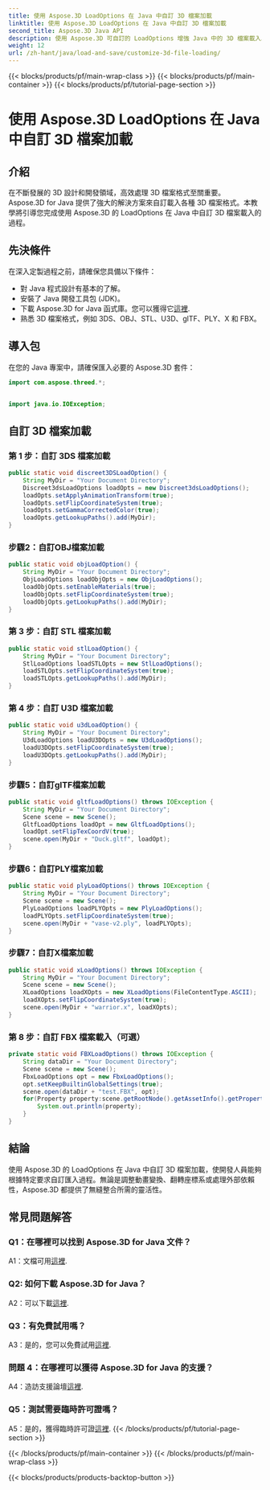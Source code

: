 ```yaml
---
title: 使用 Aspose.3D LoadOptions 在 Java 中自訂 3D 檔案加載
linktitle: 使用 Aspose.3D LoadOptions 在 Java 中自訂 3D 檔案加載
second_title: Aspose.3D Java API
description: 使用 Aspose.3D 可自訂的 LoadOptions 增強 Java 中的 3D 檔案載入。了解 3DS、OBJ、STL、U3D、glTF、PLY、X 和可選 FBX 的逐步自訂。
weight: 12
url: /zh-hant/java/load-and-save/customize-3d-file-loading/
---
```


{{< blocks/products/pf/main-wrap-class >}}
{{< blocks/products/pf/main-container >}}
{{< blocks/products/pf/tutorial-page-section >}}

# 使用 Aspose.3D LoadOptions 在 Java 中自訂 3D 檔案加載

## 介紹

在不斷發展的 3D 設計和開發領域，高效處理 3D 檔案格式至關重要。 Aspose.3D for Java 提供了強大的解決方案來自訂載入各種 3D 檔案格式。本教學將引導您完成使用 Aspose.3D 的 LoadOptions 在 Java 中自訂 3D 檔案載入的過程。

## 先決條件

在深入定製過程之前，請確保您具備以下條件：

- 對 Java 程式設計有基本的了解。
- 安裝了 Java 開發工具包 (JDK)。
- 下載 Aspose.3D for Java 函式庫。您可以獲得它[這裡](https://releases.aspose.com/3d/java/).
- 熟悉 3D 檔案格式，例如 3DS、OBJ、STL、U3D、glTF、PLY、X 和 FBX。

## 導入包

在您的 Java 專案中，請確保匯入必要的 Aspose.3D 套件：

```java
import com.aspose.threed.*;


import java.io.IOException;
```

## 自訂 3D 檔案加載

### 第 1 步：自訂 3DS 檔案加載

```java
public static void discreet3DSLoadOption() {
    String MyDir = "Your Document Directory";
    Discreet3dsLoadOptions loadOpts = new Discreet3dsLoadOptions();
    loadOpts.setApplyAnimationTransform(true);
    loadOpts.setFlipCoordinateSystem(true);
    loadOpts.setGammaCorrectedColor(true);
    loadOpts.getLookupPaths().add(MyDir);
}
```

### 步驟2：自訂OBJ檔案加載

```java
public static void objLoadOption() {
    String MyDir = "Your Document Directory";
    ObjLoadOptions loadObjOpts = new ObjLoadOptions();
    loadObjOpts.setEnableMaterials(true);
    loadObjOpts.setFlipCoordinateSystem(true);
    loadObjOpts.getLookupPaths().add(MyDir);
}
```

### 第 3 步：自訂 STL 檔案加載

```java
public static void stlLoadOption() {
    String MyDir = "Your Document Directory";
    StlLoadOptions loadSTLOpts = new StlLoadOptions();
    loadSTLOpts.setFlipCoordinateSystem(true);
    loadSTLOpts.getLookupPaths().add(MyDir);
}
```

### 第 4 步：自訂 U3D 檔案加載

```java
public static void u3dLoadOption() {
    String MyDir = "Your Document Directory";
    U3dLoadOptions loadU3DOpts = new U3dLoadOptions();
    loadU3DOpts.setFlipCoordinateSystem(true);
    loadU3DOpts.getLookupPaths().add(MyDir);
}
```

### 步驟5：自訂glTF檔案加載

```java
public static void gltfLoadOptions() throws IOException {
    String MyDir = "Your Document Directory";
    Scene scene = new Scene();
    GltfLoadOptions loadOpt = new GltfLoadOptions();
    loadOpt.setFlipTexCoordV(true);
    scene.open(MyDir + "Duck.gltf", loadOpt);
}
```

### 步驟6：自訂PLY檔案加載

```java
public static void plyLoadOptions() throws IOException {
    String MyDir = "Your Document Directory";
    Scene scene = new Scene();
    PlyLoadOptions loadPLYOpts = new PlyLoadOptions();
    loadPLYOpts.setFlipCoordinateSystem(true);
    scene.open(MyDir + "vase-v2.ply", loadPLYOpts);
}
```

### 步驟7：自訂X檔案加載

```java
public static void xLoadOptions() throws IOException {
    String MyDir = "Your Document Directory";
    Scene scene = new Scene();
    XLoadOptions loadXOpts = new XLoadOptions(FileContentType.ASCII);
    loadXOpts.setFlipCoordinateSystem(true);
    scene.open(MyDir + "warrior.x", loadXOpts);
}
```

### 第 8 步：自訂 FBX 檔案載入（可選）

```java
private static void FBXLoadOptions() throws IOException {
    String dataDir = "Your Document Directory";
    Scene scene = new Scene();
    FbxLoadOptions opt = new FbxLoadOptions();
    opt.setKeepBuiltinGlobalSettings(true);
    scene.open(dataDir + "test.FBX", opt);
    for(Property property:scene.getRootNode().getAssetInfo().getProperties()) {
        System.out.println(property);
    }
}
```

## 結論

使用 Aspose.3D 的 LoadOptions 在 Java 中自訂 3D 檔案加載，使開發人員能夠根據特定要求自訂匯入過程。無論是調整動畫變換、翻轉座標系或處理外部依賴性，Aspose.3D 都提供了無縫整合所需的靈活性。

## 常見問題解答

### Q1：在哪裡可以找到 Aspose.3D for Java 文件？

 A1：文檔可用[這裡](https://reference.aspose.com/3d/java/).

### Q2: 如何下載 Aspose.3D for Java？

 A2：可以下載[這裡](https://releases.aspose.com/3d/java/).

### Q3：有免費試用嗎？

 A3：是的，您可以免費試用[這裡](https://releases.aspose.com/).

### 問題 4：在哪裡可以獲得 Aspose.3D for Java 的支援？

A4：造訪支援論壇[這裡](https://forum.aspose.com/c/3d/18).

### Q5：測試需要臨時許可證嗎？

 A5：是的，獲得臨時許可證[這裡](https://purchase.aspose.com/temporary-license/).
{{< /blocks/products/pf/tutorial-page-section >}}

{{< /blocks/products/pf/main-container >}}
{{< /blocks/products/pf/main-wrap-class >}}

{{< blocks/products/products-backtop-button >}}
